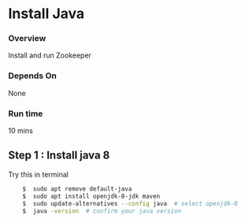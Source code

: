 <link rel='stylesheet' href='../assets/css/main.css'/>

Install Java
=====================

### Overview
Install and run Zookeeper

### Depends On
None

### Run time
10 mins


## Step 1 : Install java 8
Try this in terminal
```bash
    $  sudo apt remove default-java
    $  sudo apt install openjdk-8-jdk maven
    $  sudo update-alternatives --config java  # select openjdk-8
    $  java -version  # confirm your java version 
```

